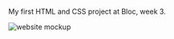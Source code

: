 My first HTML and CSS project at Bloc, week 3.

<img src='./longtable-fundraiser.png' alt='website mockup'/>
